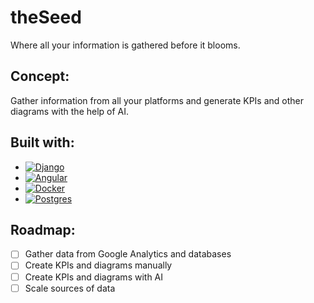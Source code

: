 # theSeed

Where all your information is gathered before it blooms.

## Concept:

Gather information from all your platforms and generate KPIs and other diagrams with the help of AI.

## Built with:
* [![Django][djangoproject.com]][django-url]
* [![Angular][angular.dev]][angular-url]
* [![Docker][Docker.com]][Docker-url]
* [![Postgres][postgresql.org]][postgresql-url]

## Roadmap:
- [ ] Gather data from Google Analytics and databases
- [ ] Create KPIs and diagrams manually
- [ ] Create KPIs and diagrams with AI
- [ ] Scale sources of data

[djangoproject.com]: https://img.shields.io/badge/Django-092E20?style=for-the-badge&logo=django&logoColor=green
[django-url]: https://www.djangoproject.com/
[angular.dev]: https://img.shields.io/badge/Angular-DD0031?style=for-the-badge&logo=angular&logoColor=white
[angular-url]: https://angular.dev/
[Docker.com]: https://img.shields.io/badge/docker-257bd6?style=for-the-badge&logo=docker&logoColor=white
[Docker-url]: https://www.docker.com/
[postgresql.org]: https://img.shields.io/badge/postgresql-4169e1?style=for-the-badge&logo=postgresql&logoColor=white
[postgresql-url]: https://www.postgresql.org/
